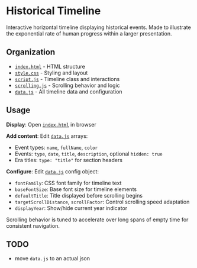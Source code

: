 # Historical Timeline

Interactive horizontal timeline displaying historical events.
Made to illustrate the exponential rate of human progress within a larger presentation.

## Organization

- [`index.html`](index.html) - HTML structure
- [`style.css`](style.css) - Styling and layout  
- [`script.js`](script.js) - Timeline class and interactions
- [`scrolling.js`](scrolling.js) - Scrolling behavior and logic
- [`data.js`](data.js) - All timeline data and configuration

## Usage

**Display**: Open [`index.html`](index.html) in browser

**Add content**: Edit [`data.js`](data.js) arrays:
- Event types: `name`, `fullName`, `color`
- Events: `type`, `date`, `title`, `description`, optional `hidden: true`
- Era titles: `type: "title"` for section headers

**Configure**: Edit [`data.js`](data.js) config object:
- `fontFamily`: CSS font family for timeline text
- `baseFontSize`: Base font size for timeline elements
- `defaultTitle`: Title displayed before scrolling begins
- `targetScrollDistance`, `scrollFactor`: Control scrolling speed adaptation
- `displayYear`: Show/hide current year indicator

Scrolling behavior is tuned to accelerate over long spans of empty time for consistent navigation.

## TODO

* move `data.js` to an actual json
